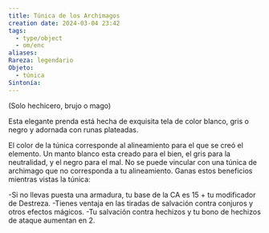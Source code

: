 ```yaml
---
title: Túnica de los Archimagos
creation date: 2024-03-04 23:42
tags:
  - type/object
  - om/enc
aliases: 
Rareza: legendario
Objeto:
  - túnica
Sintonía:
---
```

(Solo hechicero, brujo o mago)

Esta elegante prenda está hecha de exquisita tela de color blanco, gris o negro y adornada con runas plateadas.

El color de la túnica corresponde al alineamiento para el que se creó el elemento. Un manto blanco esta creado para el bien, el gris para la neutralidad, y el negro para el mal. No se puede vincular con una túnica de archimago que no corresponda a tu alineamiento.
Ganas estos beneficios mientras vistas la túnica:

-Si no llevas puesta una armadura, tu base de la CA es 15 + tu modificador de Destreza.
-Tienes ventaja en las tiradas de salvación contra conjuros y otros efectos mágicos.
-Tu salvación contra hechizos y tu bono de hechizos de ataque aumentan en 2.